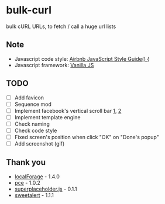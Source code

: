 # bulk-curl
bulk cURL URLs, to fetch / call a huge url lists

## Note
- Javascript code style: [Airbnb JavaScript Style Guide() {](https://github.com/airbnb/javascript)
- Javascript framework: [Vanilla JS](http://vanilla-js.com/)

## TODO
- [ ] Add favicon
- [ ] Sequence mod
- [ ] Implement facebook's vertical scroll bar [1](http://jsfiddle.net/PVZB8/139/), [2](http://areaaperta.com/nicescroll/demo.html)
- [ ] Implement template engine
- [ ] Check naming
- [ ] Check code style
- [ ] Fixed screen's position when click "OK" on "Done's popup"
- [ ] Add screenshot (gif)

## Thank you
- [localForage](https://github.com/mozilla/localForage) - 1.4.0
- [pce](https://github.com/HubSpot/pace) - 1.0.2
- [superplaceholder.js](https://github.com/chinchang/superplaceholder.js) - 0.1.1
- [sweetalert](https://github.com/t4t5/sweetalert) - 1.1.1
